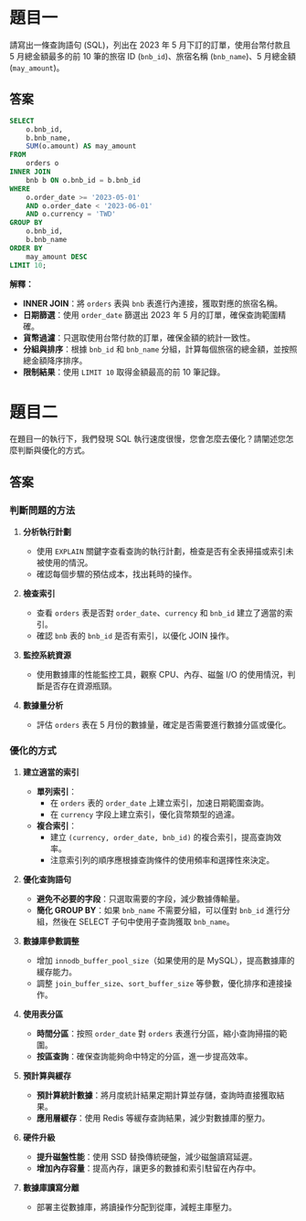 
# 題目一

請寫出一條查詢語句 (SQL)，列出在 2023 年 5 月下訂的訂單，使用台幣付款且 5 月總金額最多的前 10 筆的旅宿 ID (`bnb_id`)、旅宿名稱 (`bnb_name`)、5 月總金額 (`may_amount`)。

## 答案

```sql
SELECT
    o.bnb_id,
    b.bnb_name,
    SUM(o.amount) AS may_amount
FROM
    orders o
INNER JOIN
    bnb b ON o.bnb_id = b.bnb_id
WHERE
    o.order_date >= '2023-05-01'
    AND o.order_date < '2023-06-01'
    AND o.currency = 'TWD'
GROUP BY
    o.bnb_id,
    b.bnb_name
ORDER BY
    may_amount DESC
LIMIT 10;
```

**解釋：**

- **INNER JOIN**：將 `orders` 表與 `bnb` 表進行內連接，獲取對應的旅宿名稱。
- **日期篩選**：使用 `order_date` 篩選出 2023 年 5 月的訂單，確保查詢範圍精確。
- **貨幣過濾**：只選取使用台幣付款的訂單，確保金額的統計一致性。
- **分組與排序**：根據 `bnb_id` 和 `bnb_name` 分組，計算每個旅宿的總金額，並按照總金額降序排序。
- **限制結果**：使用 `LIMIT 10` 取得金額最高的前 10 筆記錄。

# 題目二

在題目一的執行下，我們發現 SQL 執行速度很慢，您會怎麼去優化？請闡述您怎麼判斷與優化的方式。

## 答案

### 判斷問題的方法

1. **分析執行計劃**

   - 使用 `EXPLAIN` 關鍵字查看查詢的執行計劃，檢查是否有全表掃描或索引未被使用的情況。
   - 確認每個步驟的預估成本，找出耗時的操作。

2. **檢查索引**

   - 查看 `orders` 表是否對 `order_date`、`currency` 和 `bnb_id` 建立了適當的索引。
   - 確認 `bnb` 表的 `bnb_id` 是否有索引，以優化 JOIN 操作。

3. **監控系統資源**

   - 使用數據庫的性能監控工具，觀察 CPU、內存、磁盤 I/O 的使用情況，判斷是否存在資源瓶頸。

4. **數據量分析**

   - 評估 `orders` 表在 5 月份的數據量，確定是否需要進行數據分區或優化。

### 優化的方式

1. **建立適當的索引**

   - **單列索引**：
     - 在 `orders` 表的 `order_date` 上建立索引，加速日期範圍查詢。
     - 在 `currency` 字段上建立索引，優化貨幣類型的過濾。
   - **複合索引**：
     - 建立 `(currency, order_date, bnb_id)` 的複合索引，提高查詢效率。
     - 注意索引列的順序應根據查詢條件的使用頻率和選擇性來決定。

2. **優化查詢語句**

   - **避免不必要的字段**：只選取需要的字段，減少數據傳輸量。
   - **簡化 GROUP BY**：如果 `bnb_name` 不需要分組，可以僅對 `bnb_id` 進行分組，然後在 SELECT 子句中使用子查詢獲取 `bnb_name`。

3. **數據庫參數調整**

   - 增加 `innodb_buffer_pool_size`（如果使用的是 MySQL），提高數據庫的緩存能力。
   - 調整 `join_buffer_size`、`sort_buffer_size` 等參數，優化排序和連接操作。

4. **使用表分區**

   - **時間分區**：按照 `order_date` 對 `orders` 表進行分區，縮小查詢掃描的範圍。
   - **按區查詢**：確保查詢能夠命中特定的分區，進一步提高效率。

5. **預計算與緩存**

   - **預計算統計數據**：將月度統計結果定期計算並存儲，查詢時直接獲取結果。
   - **應用層緩存**：使用 Redis 等緩存查詢結果，減少對數據庫的壓力。

6. **硬件升級**

   - **提升磁盤性能**：使用 SSD 替換傳統硬盤，減少磁盤讀寫延遲。
   - **增加內存容量**：提高內存，讓更多的數據和索引駐留在內存中。

7. **數據庫讀寫分離**

   - 部署主從數據庫，將讀操作分配到從庫，減輕主庫壓力。
